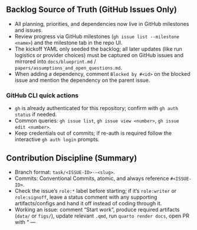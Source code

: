 ## Backlog Source of Truth (GitHub Issues Only)

- All planning, priorities, and dependencies now live in GitHub milestones and issues.
- Review progress via GitHub milestones (`gh issue list --milestone <name>`) and the milestone tab in the repo UI.
- The kickoff YAML only seeded the backlog; all later updates (like run logistics or provider choices) must be captured on GitHub issues and mirrored into `docs/blueprint.md` / `papers/assumptions_and_open_questions.md`.
- When adding a dependency, comment `Blocked by #<id>` on the blocked issue and mention the dependency on the parent issue.

### GitHub CLI quick actions
- `gh` is already authenticated for this repository; confirm with `gh auth status` if needed.
- Common queries: `gh issue list`, `gh issue view <number>`, `gh issue edit <number>`.
- Keep credentials out of commits; if re-auth is required follow the interactive `gh auth login` prompts.

## Contribution Discipline (Summary)
- Branch format: `task/<ISSUE-ID>--<slug>`.
- Commits: Conventional Commits, atomic, and always reference `#<ISSUE-ID>`.
- Check the issue’s `role:*` label before starting; if it’s `role:writer` or `role:signoff`, leave a status comment with any supporting artifacts/configs and hand it off instead of coding through it.
- Working an issue: comment “Start work”, produce required artifacts (`data/` or `figs/`), update relevant `.qmd`, run `quarto render docs`, open PR with “<ISSUE-ID> — <title>` + `Closes #<ISSUE-ID>`.
- Stay on task continuously; only pause for operator input when **(1)** a PR is waiting on merge, **(2)** you need the operator to launch the Decider server in another terminal (you may try running by yourself first, but always set timeout), **(3)** a writer/signoff action is required *and* you have already provided a complete Markdown brief with all context, or **(4)** you have exhausted at least five concrete approaches and still cannot see a path forward.
- After merge: comment “DoD: delivered” with artifact paths, close the issue, and notify dependents with “Unblocked by #<id>`.
- Manuscript-first: every task should move the Quarto manuscript forward; update **AGENTS.md** in the same PR whenever toggles/CLI/workflows change and call it out in the PR body.
- Baseline reference: `ssrn-3118643.qmd` captures the original Caiani article—consult it when aligning new manuscript sections or validating outputs.
- Strategic context: see `docs/blueprint.md` for the full manuscript blueprint, planned figures/tables, and Quarto page layout.

## Quickstart — Py2 Sim + Py3 Decider + Quarto

Run these from the repo root; keep the Decider stub in its own terminal while the sim executes.

1. **Start the Decider stub (Python 3).**

   ```bash
   python3 tools/decider/server.py --stub
   ```

   - Health check: `curl http://127.0.0.1:8000/healthz` should return `{ "status": "ok" }`.
   - Logs appear on stdout (and will later mirror into `logs/decider_stub.log`). Leave this process running.

2. **Kick a short baseline run (Python 2).**

   ```bash
   python2 code/timing.py
   ```

- Default parameters cover 1001 ticks; for smoke tests temporarily set `Parameter.ncycle = 200` *locally* (do **not** commit) or switch to the demo runner from #19 once it lands.
- Aggregates land in `data/`; runtime notes (and future LLM fallback counts) append to `timing.log`.
- Longer simulation or demo runs should be executed by the operator; ask for handoff before scheduling any extended run.

3. **Render the Quarto docs.**

   ```bash
   quarto render docs
   ```

   - Output site lives under `docs/_site/`; cite figures from `figs/` and tables from `data/` in the manuscript pages.

### LLM toggles & defaults
- All toggles live in `code/parameter.py`. Defaults keep the legacy heuristics (`use_llm_* = False`).
- `Parameter.llm_server_url` → default `http://127.0.0.1:8000` (matches the stub server).
- `Parameter.llm_timeout_ms` → default `200` (ms); convert to seconds for the Py2 client (`timeout = ms / 1000.0`).
- `Parameter.llm_batch` → default `False`; batch mode is a future milestone, leave off for now.
- On every run `code/timing.py` appends the current toggle state to `timing.log` (and prints it to stdout) so artifacts show which configuration produced them.

### Live Mode — OpenRouter Quickstart (M6)

1. **Set credentials & headers.** Export the required key and (optional) headers before launching the Decider:

   ```bash
   export OPENROUTER_API_KEY=sk-...
   export OPENROUTER_MODEL_PRIMARY=openrouter/openai/gpt-5-nano                # required
   export OPENROUTER_MODEL_FALLBACK=openrouter/google/gemini-2.5-flash-lite    # optional but recommended
   export OPENROUTER_HTTP_REFERER="https://absfcllmpy2.local"                 # optional
   export OPENROUTER_TITLE="absfcllmpy2 live dev"                             # optional
   ```

2. **Credit snapshot (automatic + optional manual).** When live mode starts the Decider issues `GET /api/v1/key` and logs the remaining credits/limits. Leave the log line in place for your run notes. You can still capture an explicit snapshot with `curl -H "Authorization: Bearer $OPENROUTER_API_KEY" https://openrouter.ai/api/v1/key` if you want to paste the JSON into `timing.log`.

3. **Model check (one-shot).**

   ```bash
   python3 tools/decider/server.py \
     --mode live \
     --openrouter-model-primary "$OPENROUTER_MODEL_PRIMARY" \
     --openrouter-model-fallback "$OPENROUTER_MODEL_FALLBACK" \
     --deadline-ms 200 \
     --check
   ```

   This verifies both slugs via `GET /api/v1/models`, pings `/healthz`, prints the status, and exits. Fix any `model_not_found` or auth errors before continuing.

4. **Run the live Decider (terminal #1).**

   ```bash
   python3 tools/decider/server.py \
     --mode live \
     --openrouter-model-primary "$OPENROUTER_MODEL_PRIMARY" \
     --openrouter-model-fallback "$OPENROUTER_MODEL_FALLBACK"
   ```

   The server proxies firm, bank, and wage calls through OpenRouter while honouring the guard stack (`δ = 0.04`, unit-cost floor, spread clamps). Model swapping happens entirely inside the Decider; the Python 2 simulation code remains unchanged.
   - To skip the automatic credit snapshot, pass `--skip-openrouter-credit-check` or export `OPENROUTER_SKIP_CREDIT_PREFLIGHT=1` before launching the server.

5. **Run the simulation (terminal #2).** Enable the relevant `use_llm_*` toggles (via `code/parameter.py` or runner scripts) and execute `python2 code/timing.py` or the appropriate `tools/generate_*_ab.py`. Keep the Decider window open until the run completes.

6. **Inspect telemetry.** `timing.log` now includes `[LLM block] usage` / `usage_error` lines (prompt tokens, completion tokens, elapsed ms, model slug). Append the credit snapshot and note any fallback reasons when sharing artifacts.

Additional implementation details live in `docs/methods/decider_live_openrouter.md`. Capture any provider changes or new prompts via GitHub issues so the backlog stays authoritative.

### Long runs & manual scheduling

Longer simulations should be coordinated with the operator so they can keep an eye on runtime and logs. Use the commands below as reference points when planning Monte Carlo or sensitivity sweeps.

| Scenario | Command (run from repo root) | Horizon / seeds | Expected wall-clock | Notes |
| --- | --- | --- | --- | --- |
| Full baseline sweep | `python2 code/timing.py` | `ncycle=1001`, `Lrun=0..49` (defaults) | ~45–60 min | Writes seed folders under `code/data/…`, appends toggle snapshot + counters to `timing.log`. Ask before launching; consumes a full core. |
| A/B overlay refresh | `python3 tools/generate_firm_ab.py`<br>`python3 tools/generate_bank_ab.py`<br>`python3 tools/generate_wage_ab.py` | `run_id=0`, `ncycle=200` | ~6–8 min each | Helper auto-starts the stub, runs OFF/ON, emits CSV + overlay PNG. Safe for local smoke tests. |
| Experiment demos (M7) | `python3 tools/generate_exp_a_demo.py`<br>`python3 tools/generate_exp_b_demo.py`<br>`python3 tools/generate_exp_c_demo.py` | `run_id=0`, `ncycle=250`, policy at `t0=50` | ~12–15 min each | Requires stub in a separate terminal (script reuses it). Produces `data/exp*_demo/` CSVs and wage-overlay plots. |
| Sensitivity stubs (coming in M8) | `python3 tools/generate_*` runners (to be added) | See issue briefs | 15–30 min | Coordinate before launching once the scripts land; many sweeps collect multiple OFF/ON pairs. |

**Coordination checklist**

- Before scheduling any run expected to exceed ~15 minutes, drop a quick note in the issue or to the operator confirming start/stop plans.
- Keep the Decider stub (or live server) in a dedicated terminal. For multi-run batches, restart the stub if it starts logging timeouts.
- Always capture the relevant log snippets: toggle snapshot lines from `timing.log`, usage counters, and any `usage_error` entries for live runs.
- After a long run completes, note the runtime band and any deviations in the issue comment so future operators can plan accordingly.
